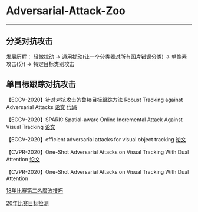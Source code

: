 # Adversarial-Attack-Zoo
***
## 分类对抗攻击
发展历程：
轻微扰动 -> 通用扰动(让一个分类器对所有图片错误分类) -> 单像素攻击(分) -> 特定目标类别攻击
## 单目标跟踪对抗攻击
【ECCV-2020】针对对抗攻击的鲁棒目标跟踪方法 Robust Tracking against Adversarial Attacks
[论文](https://arxiv.org/abs/2007.09919)
[代码](https://github.com/joshuajss/RTAA)

【ECCV-2020】SPARK: Spatial-aware Online Incremental Attack Against Visual Tracking
[论文](https://arxiv.org/abs/1910.08681)

【ECCV-2020】efficient adversarial attacks for visual object tracking
[论文](https://arxiv.org/abs/2008.00217)

【CVPR-2020】One-Shot Adversarial Attacks on Visual Tracking With Dual Attention
[论文](https://openaccess.thecvf.com/content_CVPR_2020/html/Chen_One-Shot_Adversarial_Attacks_on_Visual_Tracking_With_Dual_Attention_CVPR_2020_paper.html)

【CVPR-2020】One-Shot Adversarial Attacks on Visual Tracking With Dual Attention

[18年比赛第二名魔改技巧](https://cloud.tencent.com/developer/article/1166761)

[20年比赛目标检测](https://zhuanlan.zhihu.com/p/193134042)